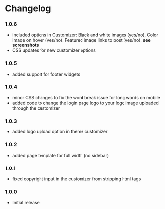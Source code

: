 # Changelog

### 1.0.6
* included options in Customizer: Black and white images (yes/no), Color image on hover (yes/no), Featured image links to post (yes/no), **see screenshots**
* CSS updates for new customizer options

### 1.0.5
* added support for footer widgets

### 1.0.4
* minor CSS changes to fix the word break issue for long words on mobile
* added code to change the login page logo to your logo image uploaded through the customizer

### 1.0.3
* added logo upload option in theme customizer

### 1.0.2
* added page template for full width (no sidebar)

### 1.0.1
* fixed copyright input in the customizer from stripping html tags

### 1.0.0
* Initial release